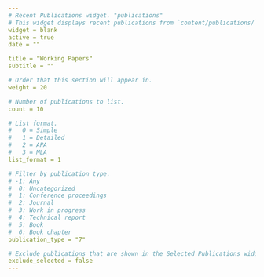 ```yaml
---
# Recent Publications widget. "publications"
# This widget displays recent publications from `content/publications/`.
widget = blank
active = true
date = ""

title = "Working Papers"
subtitle = ""

# Order that this section will appear in.
weight = 20

# Number of publications to list.
count = 10

# List format.
#   0 = Simple
#   1 = Detailed
#   2 = APA
#   3 = MLA
list_format = 1

# Filter by publication type.
# -1: Any
#  0: Uncategorized
#  1: Conference proceedings
#  2: Journal
#  3: Work in progress
#  4: Technical report
#  5: Book
#  6: Book chapter
publication_type = "7"

# Exclude publications that are shown in the Selected Publications widget?
exclude_selected = false
---
```


